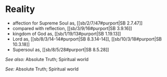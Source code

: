 # Reality

* affection for Supreme Soul as, [[sb/2/7/47#purport|SB 2.7.47]]
* compared with reflection, [[sb/3/9/16#purport|SB 3.9.16]]
* kingdom of God as, [[sb/1/19/13#purport|SB 1.19.13]]
* Lord as, [[sb/8/3/14-14#purport|SB 8.3.14-14]], [[sb/10/3/18#purport|SB 10.3.18]]
* Supersoul as, [[sb/8/5/28#purport|SB 8.5.28]]

*See also:* Absolute Truth; Spiritual world

*See:* Absolute Truth; Spiritual world

